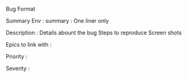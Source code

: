 Bug Format 

Summary 
Env : summary : One liner only 

Description : 
Details abount the bug 
Steps to reproduce 
Screen shots 

Epics to link with : 

Priority : 

Severity : 




